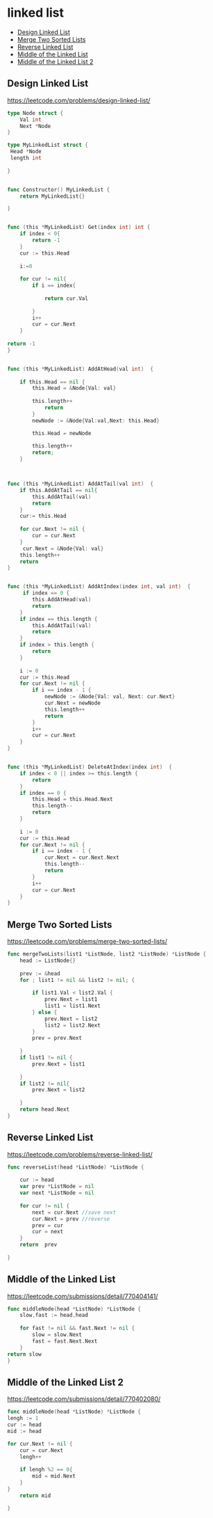 # linked list

+ [Design Linked List](#design-linked-list)
+ [Merge Two Sorted Lists](#merge-two-sorted-lists)
+ [Reverse Linked List](#reverse-linked-list)
+ [Middle of the Linked List](#middle-of-the-linked-list)
+ [Middle of the Linked List 2](#middle-of-the-linked-list)

##  Design Linked List

https://leetcode.com/problems/design-linked-list/

```go
type Node struct {
    Val int 
    Next *Node
}

type MyLinkedList struct {
 Head *Node
 length int
  
}


func Constructor() MyLinkedList {
    return MyLinkedList{}

}


func (this *MyLinkedList) Get(index int) int {
    if index < 0{
        return -1
    }
    cur := this.Head
    
    i:=0
    
    for cur != nil{
        if i == index{
        
            return cur.Val
            
        }
        i++
        cur = cur.Next
    }
    
return -1 
}


func (this *MyLinkedList) AddAtHead(val int)  {
    
    if this.Head == nil {
        this.Head = &Node{Val: val}
        
        this.length++
            return
        }
        newNode := &Node{Val:val,Next: this.Head}

        this.Head = newNode
    
        this.length++
        return;
    }



func (this *MyLinkedList) AddAtTail(val int)  {
    if this.AddAtTail == nil{
        this.AddAtTail(val)
        return
    }
    cur:= this.Head
    
    for cur.Next != nil {
        cur = cur.Next
    }
     cur.Next = &Node{Val: val}
    this.length++
    return
}


func (this *MyLinkedList) AddAtIndex(index int, val int)  {
     if index == 0 {
        this.AddAtHead(val)
        return
    }
    if index == this.length {
        this.AddAtTail(val)
        return
    }
    if index > this.length {
        return
    }
    
    i := 0
    cur := this.Head
    for cur.Next != nil {
        if i == index - 1 {
            newNode := &Node{Val: val, Next: cur.Next}
            cur.Next = newNode
            this.length++
            return
        }
        i++
        cur = cur.Next
    }
}


func (this *MyLinkedList) DeleteAtIndex(index int)  {
    if index < 0 || index >= this.length {
        return
    }
    if index == 0 {
        this.Head = this.Head.Next
        this.length--
        return
    }
    
    i := 0
    cur := this.Head 
    for cur.Next != nil {
        if i == index - 1 {
            cur.Next = cur.Next.Next
            this.length--
            return
        }
        i++
        cur = cur.Next
    }
}

```

## Merge Two Sorted Lists

https://leetcode.com/problems/merge-two-sorted-lists/

```go
func mergeTwoLists(list1 *ListNode, list2 *ListNode) *ListNode {
    head := ListNode{}
    
    prev := &head
    for ; list1 != nil && list2 != nil; {
       
        if list1.Val < list2.Val {
            prev.Next = list1
            list1 = list1.Next
        } else {
            prev.Next = list2
            list2 = list2.Next 
        }
        prev = prev.Next
        
    }
    if list1 != nil {
        prev.Next = list1
       
    }
    if list2 != nil{
        prev.Next = list2
        
    }
    return head.Next
}

```

## Reverse Linked List

https://leetcode.com/problems/reverse-linked-list/

```go
func reverseList(head *ListNode) *ListNode {
    
    cur := head
    var prev *ListNode = nil
    var next *ListNode = nil
    
    for cur != nil {
        next = cur.Next //save next
        cur.Next = prev //reverse
        prev = cur  
        cur = next
    }
    return  prev
    
}

```

## Middle of the Linked List

https://leetcode.com/submissions/detail/770404141/

```go
func middleNode(head *ListNode) *ListNode {
    slow,fast := head,head
    
    for fast != nil && fast.Next != nil {
        slow = slow.Next
        fast = fast.Next.Next
    }
return slow
}

```
## Middle of the Linked List 2 

https://leetcode.com/submissions/detail/770402080/

``` go 
func middleNode(head *ListNode) *ListNode {
lengh := 1 
cur := head
mid := head

for cur.Next != nil {
    cur = cur.Next
    lengh++
    
    if lengh %2 == 0{
        mid = mid.Next
    }
}
    return mid

}

```
